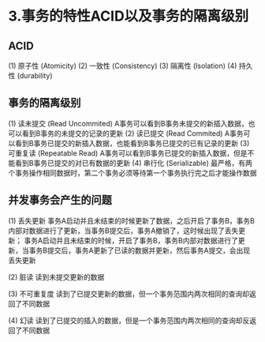 # 3.事务的特性ACID以及事务的隔离级别

## ACID

(1) 原子性 (Atomicity)
(2) 一致性 (Consistency)
(3) 隔离性 (Isolation)
(4) 持久性 (durability)

## 事务的隔离级别

(1) 读未提交 (Read Uncommited)
A事务可以看到B事务未提交的新插入数据，也可以看到B事务的未提交的记录的更新
(2) 读已提交 (Read Commited)
A事务可以看到B事务已提交的新插入数据，也能看到B事务已提交的已有记录的更新
(3) 可重复读 (Repeatable Read)
A事务可以看到B事务已提交的新插入数据，但是不能看到B事务已提交的对已有数据的更新
(4) 串行化 (Serializable) 
最严格，有两个事务操作相同数据时，第二个事务必须等待第一个事务执行完之后才能操作数据

## 并发事务会产生的问题

(1) 丢失更新
事务A启动并且未结束的时候更新了数据，之后开启了事务B，事务B内部对数据进行了更新，当事务B提交后，事务A撤销了，这时候出现了丢失更新；
事务A启动并且未结束的时候，开启了事务B，事务B内部对数据进行了更新，当事务B提交后，事务A更新了已读的数据并更新，然后事务A提交，会出现丢失更新

(2) 脏读
读到未提交更新的数据

(3) 不可重复度
读到了已提交更新的数据，但一个事务范围内两次相同的查询却返回了不同数据

(4) 幻读
读到了已提交的插入的数据，但是一个事务范围内两次相同的查询却反返回了不同数据